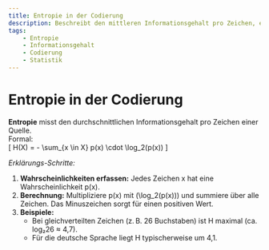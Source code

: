 ```yaml
---
title: Entropie in der Codierung
description: Beschreibt den mittleren Informationsgehalt pro Zeichen, erklärt die mathematische Formel und gibt praxisnahe Beispiele.
tags:
    - Entropie
    - Informationsgehalt
    - Codierung
    - Statistik
---
```


# Entropie in der Codierung

**Entropie** misst den durchschnittlichen Informationsgehalt pro Zeichen einer Quelle.  
Formal:  
\[ H(X) = - \sum_{x \in X} p(x) \cdot \log_2(p(x)) \]

*Erklärungs-Schritte:*
1. **Wahrscheinlichkeiten erfassen:** Jedes Zeichen x hat eine Wahrscheinlichkeit p(x).
2. **Berechnung:** Multipliziere p(x) mit \(\log_2(p(x))\) und summiere über alle Zeichen. Das Minuszeichen sorgt für einen positiven Wert.
3. **Beispiele:**  
   - Bei gleichverteilten Zeichen (z. B. 26 Buchstaben) ist H maximal (ca. log₂26 ≈ 4,7).  
   - Für die deutsche Sprache liegt H typischerweise um 4,1.

